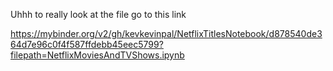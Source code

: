 Uhhh to really look at the file go to this link

https://mybinder.org/v2/gh/kevkevinpal/NetflixTitlesNotebook/d878540de364d7e96c0f4f587ffdebb45eec5799?filepath=NetflixMoviesAndTVShows.ipynb
